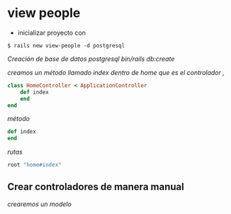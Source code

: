 # view people

+ inicializar proyecto con

```shell
$ rails new view-people -d postgresql
```

*Creación de base de datos postgresql*
*bin/rails db:create*


*creamos un método llamado index dentro de home que es el controlador ,*

```rb
class HomeController < ApplicationController
    def index
    end
end
```

*método*

```rb
def index
end
```

*rutas*
```rb
root "home#index"
```
## Crear controladores de manera manual


*crearemos un modelo*